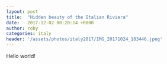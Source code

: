```yaml
---
layout: post
title:  "Hidden beauty of the Italian Riviera"
date:   2017-12-02 00:20:14 +0000
author: roby
categories: italy
header: '/assets/photos/italy2017/IMG_20171024_183446.jpeg'
---
```


Hello world!
